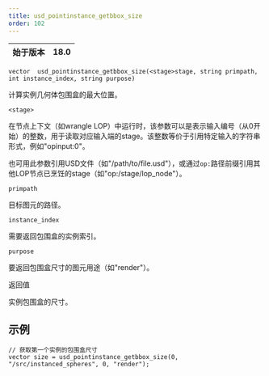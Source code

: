 ```yaml
---
title: usd_pointinstance_getbbox_size
order: 102
---
```

| 始于版本 | 18.0 |
| --- | --- |

`vector  usd_pointinstance_getbbox_size(<stage>stage, string primpath, int instance_index, string purpose)`

计算实例几何体包围盒的最大位置。

`<stage>`

在节点上下文（如wrangle LOP）中运行时，该参数可以是表示输入编号（从0开始）的整数，用于读取对应输入端的stage。该整数等价于引用特定输入的字符串形式，例如"opinput:0"。

也可用此参数引用USD文件（如"/path/to/file.usd"），或通过`op:`路径前缀引用其他LOP节点已烹饪的stage（如"op:/stage/lop_node"）。

`primpath`

目标图元的路径。

`instance_index`

需要返回包围盒的实例索引。

`purpose`

要返回包围盒尺寸的图元用途（如"render"）。

返回值

实例包围盒的尺寸。

## 示例

```vex
// 获取第一个实例的包围盒尺寸
vector size = usd_pointinstance_getbbox_size(0, "/src/instanced_spheres", 0, "render");

```
